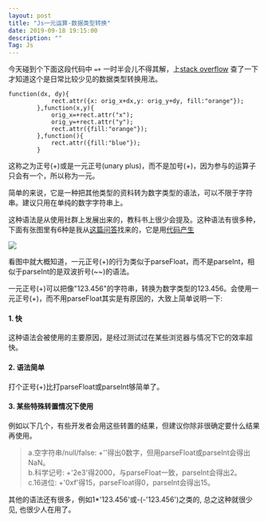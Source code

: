 ```yaml
---
layout: post
title: "Js一元运算-数据类型转换"
date: 2019-09-18 19:15:00
description: ""
Tag: Js
---
```


今天碰到个下面这段代码中  ` =+ ` 一时半会儿不得其解，上[stack overflow](https://stackoverflow.com/questions/17106681/parseint-vs-unary-plus-when-to-use-which)  查了一下才知道这个是日常比较少见的数据类型转换用法。   


```
function(dx, dy){
            rect.attr({x: orig_x+dx,y: orig_y+dy, fill:"orange"});
        },function(x,y){
            orig_x=+rect.attr("x");
            orig_y=+rect.attr("y");
            rect.attr({fill:"orange"});
        },function(){
            rect.attr({fill:"blue"});
        }
```

这称之为正号(+)或是一元正号(unary plus)，而不是加号(+)，因为参与的运算子只会有一个，所以称为一元。   

简单的来说，它是一种把其他类型的资料转为数字类型的语法，可以不限于字符串。建议只用在单纯的数字字符串上。   

这种语法是从使用社群上发展出来的，教科书上很少会提及。这种语法有很多种，下面有张图里有6种是我从[这篇问答](https://stackoverflow.com/questions/17106681/parseint-vs-unary-plus-when-to-use-which)找来的，它是用[代码产生](http://jsfiddle.net/EpUBN/8/)   

![](https://image-static.segmentfault.com/178/037/1780371411-5824716d2aa3b)   

看图中就大概知道，一元正号(+)的行为类似于parseFloat，而不是parseInt，相似于parseInt的是双波折号(~~)的语法。   

一元正号(+)可以把像"123.456"的字符串，转换为数字类型的123.456。会使用一元正号(+)，而不用parseFloat其实是有原因的，大致上简单说明一下:   

#### 1. 快   
这种语法会被使用的主要原因，是经过测试过在某些浏览器与情况下它的效率超快。   

#### 2. 语法简单   
打个正号(+)比打parseFloat或parseInt够简单了。   

#### 3. 某些特殊转置情况下使用   
例如以下几个，有些开发者会用这些转置的结果，但建议你除非很确定要什么结果再使用。  

> a.空字符串/null/false: +''得出0数字，但用parseFloat或parseInt会得出NaN。   
> b.科学记号: +'2e3'得2000，与parseFloat一致，parseInt会得出2。   
> c.16进位: +'0xf'得15，parseFloat得0，parseInt会得出15。   

其他的语法还有很多，例如1*'123.456'或-(-'123.456')之类的, 总之这种就很少见, 也很少人在用了。   

